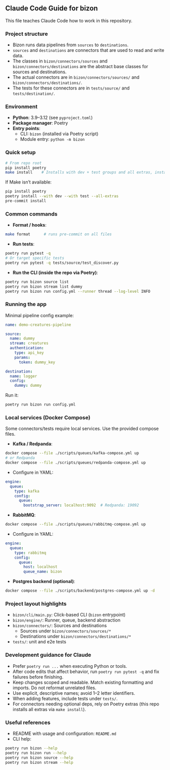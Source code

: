 ## Claude Code Guide for bizon

This file teaches Claude Code how to work in this repository.

### Project structure

- Bizon runs data pipelines from `sources` to `destinations`.
- `sources` and `destinations` are connectors that are used to read and write data.
- The classes in `bizon/connectors/sources` and `bizon/connectors/destinations` are the abstract base classes for sources and destinations.
- The actual connectors are in `bizon/connectors/sources/` and `bizon/connectors/destinations/`.
- The tests for these connectors are in `tests/source/` and `tests/destination/`.



### Environment
- **Python**: 3.9–3.12 (see `pyproject.toml`)
- **Package manager**: Poetry
- **Entry points**:
  - CLI: `bizon` (installed via Poetry script)
  - Module entry: `python -m bizon`

### Quick setup
```bash
# From repo root
pip install poetry
make install    # Installs with dev + test groups and all extras, installs pre-commit
```

If Make isn’t available:
```bash
pip install poetry
poetry install --with dev --with test --all-extras
pre-commit install
```

### Common commands
- **Format / hooks**:
```bash
make format      # runs pre-commit on all files
```
- **Run tests**:
```bash
poetry run pytest -q
# Or target specific tests
poetry run pytest -q tests/source/test_discover.py
```
- **Run the CLI (inside the repo via Poetry)**:
```bash
poetry run bizon source list
poetry run bizon stream list dummy
poetry run bizon run config.yml --runner thread --log-level INFO
```

### Running the app
Minimal pipeline config example:
```yaml
name: demo-creatures-pipeline

source:
  name: dummy
  stream: creatures
  authentication:
    type: api_key
    params:
      token: dummy_key

destination:
  name: logger
  config:
    dummy: dummy
```
Run it:
```bash
poetry run bizon run config.yml
```

### Local services (Docker Compose)
Some connectors/tests require local services. Use the provided compose files.

- **Kafka / Redpanda**:
```bash
docker compose --file ./scripts/queues/kafka-compose.yml up
# or Redpanda
docker compose --file ./scripts/queues/redpanda-compose.yml up
```
- Configure in YAML:
```yaml
engine:
  queue:
    type: kafka
    config:
      queue:
        bootstrap_server: localhost:9092  # Redpanda: 19092
```

- **RabbitMQ**:
```bash
docker compose --file ./scripts/queues/rabbitmq-compose.yml up
```
- Configure in YAML:
```yaml
engine:
  queue:
    type: rabbitmq
    config:
      queue:
        host: localhost
        queue_name: bizon
```

- **Postgres backend (optional)**:
```bash
docker compose --file ./scripts/backend/postgres-compose.yml up -d
```

### Project layout highlights
- `bizon/cli/main.py`: Click-based CLI (`bizon` entrypoint)
- `bizon/engine/`: Runner, queue, backend abstraction
- `bizon/connectors/`: Sources and destinations
  - Sources under `bizon/connectors/sources/*`
  - Destinations under `bizon/connectors/destinations/*`
- `tests/`: unit and e2e tests

### Development guidance for Claude
- Prefer `poetry run ...` when executing Python or tools.
- After code edits that affect behavior, run `poetry run pytest -q` and fix failures before finishing.
- Keep changes scoped and readable. Match existing formatting and imports. Do not reformat unrelated files.
- Use explicit, descriptive names; avoid 1–2 letter identifiers.
- When adding features, include tests under `tests/`.
- For connectors needing optional deps, rely on Poetry extras (this repo installs all extras via `make install`).

### Useful references
- README with usage and configuration: `README.md`
- CLI help:
```bash
poetry run bizon --help
poetry run bizon run --help
poetry run bizon source --help
poetry run bizon stream --help
```
